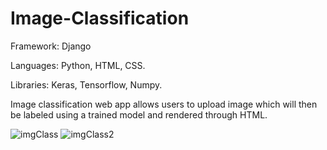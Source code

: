 # Image-Classification

Framework: Django

Languages: Python, HTML, CSS.

Libraries: Keras, Tensorflow, Numpy.

Image classification web app allows users to upload image which will then be labeled using a trained model and rendered through HTML.

![imgClass](https://user-images.githubusercontent.com/51179471/176016300-79c31995-eb53-44b2-a6b7-418551953728.png)
![imgClass2](https://user-images.githubusercontent.com/51179471/176016377-d3186134-fcb7-4c44-9025-087b858cb99b.png)
